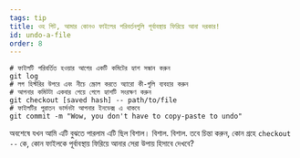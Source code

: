 ```yaml
---
tags: tip
title: ওহ গিট, আমার কোনও ফাইলের পরিবর্তনগুলি পূর্বাবস্থায় ফিরিয়ে আনা দরকার!
id: undo-a-file
order: 8
---
```


```git
# ফাইলটি পরিবর্তিত হওয়ার আগের একটি কমিটের হ্যাশ সন্ধান করুন
git log
# লগ হিস্টরির উপরে এবং নীচে স্ক্রোল করতে অ্যারো কী-গুলি ব্যবহার করুন
# আপনার কমিটটা একবার পেয়ে গেলে হ্যাশটি সংরক্ষণ করুন
git checkout [saved hash] -- path/to/file
# ফাইলটির পুরাতন ভার্সনটা আপনার ইনডেক্স এ থাকবে
git commit -m "Wow, you don't have to copy-paste to undo"
```

অবশেষে যখন আমি এটি বুঝতে পারলাম এটি ছিল বিশাল। বিশাল. বিশাল. তবে চিন্তা করুন, কোন গ্রহে `checkout --` কে, কোন ফাইলকে পূর্বাবস্থায় ফিরিয়ে আনার সেরা উপায় হিসাবে দেখবে?
